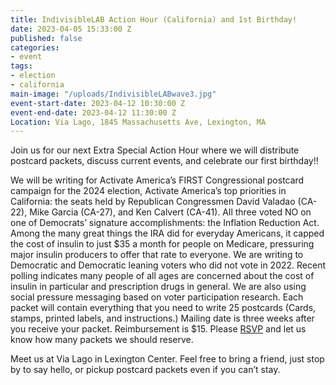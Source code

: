 ```yaml
---
title: IndivisibleLAB Action Hour (California) and 1st Birthday!
date: 2023-04-05 15:33:00 Z
published: false
categories:
- event
tags:
- election
- california
main-image: "/uploads/IndivisibleLABwave3.jpg"
event-start-date: 2023-04-12 10:30:00 Z
event-end-date: 2023-04-12 11:30:00 Z
Location: Via Lago, 1845 Massachusetts Ave, Lexington, MA
---
```


Join us for our next Extra Special Action Hour where we will distribute postcard packets, discuss current events, and celebrate our first birthday!!

We will be writing for Activate America’s FIRST Congressional postcard campaign for the 2024 election, Activate America’s top priorities in California: the seats held by Republican Congressmen David Valadao (CA-22), Mike Garcia (CA-27), and Ken Calvert (CA-41). All three voted NO on one of Democrats’ signature accomplishments: the Inflation Reduction Act. Among the many great things the IRA did for everyday Americans, it capped the cost of insulin to just $35 a month for people on Medicare, pressuring major insulin producers to offer that rate to everyone. We are writing to Democratic and Democratic leaning voters who did not vote in 2022. Recent polling indicates many people of all ages are concerned about the cost of insulin in particular and prescription drugs in general. We are also using social pressure messaging based on voter participation research.
Each packet will contain everything that you need to write 25 postcards (Cards, stamps, printed labels, and instructions.) Mailing date is three weeks after you receive your packet. Reimbursement is $15. Please [RSVP](https://mobilize.us/s/R9OsQ6) and let us know how many packets we should reserve.

Meet us at Via Lago in Lexington Center. Feel free to bring a friend, just stop by to say hello, or pickup postcard packets even if you can’t stay. 